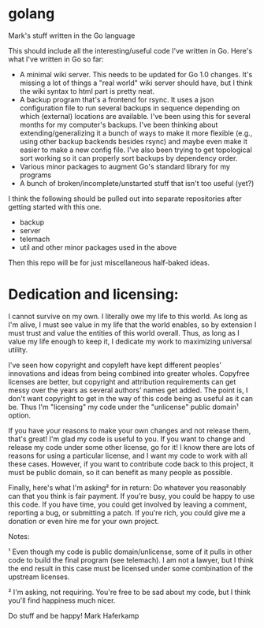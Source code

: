 golang
======

Mark's stuff written in the Go language


This should include all the interesting/useful code I've written in Go. Here's what I've written in Go so far:

* A minimal wiki server. This needs to be updated for Go 1.0 changes. It's missing a lot of things a "real world" wiki server should have, but I think the wiki syntax to html part is pretty neat.
* A backup program that's a frontend for rsync. It uses a json configuration file to run several backups in sequence depending on which (external) locations are available. I've been using this for several months for my computer's backups. I've been thinking about extending/generalizing it a bunch of ways to make it more flexible (e.g., using other backup backends besides rsync) and maybe even make it easier to make a new config file. I've also been trying to get topological sort working so it can properly sort backups by dependency order.
* Various minor packages to augment Go's standard library for my programs
* A bunch of broken/incomplete/unstarted stuff that isn't too useful (yet?)


I think the following should be pulled out into separate repositories after getting started with this one.

* backup
* server
* telemach
* util and other minor packages used in the above

Then this repo will be for just miscellaneous half-baked ideas.


Dedication and licensing:
======

I cannot survive on my own. I literally owe my life to this world. As long as I'm alive, I must see value in my life that the world enables, so by extension I must trust and value the entities of this world overall. Thus, as long as I value my life enough to keep it, I dedicate my work to maximizing universal utility.

I've seen how copyright and copyleft have kept different peoples' innovations and ideas from being combined into greater wholes. Copyfree licenses are better, but copyright and attribution requirements can get messy over the years as several authors' names get added. The point is, I don't want copyright to get in the way of this code being as useful as it can be. Thus I'm "licensing" my code under the "unlicense" public domain¹ option.

If you have your reasons to make your own changes and not release them, that's great! I'm glad my code is useful to you. If you want to change and release my code under some other license, go for it! I know there are lots of reasons for using a particular license, and I want my code to work with all these cases. However, if you want to contribute code back to this project, it must be public domain, so it can benefit as many people as possible.

Finally, here's what I'm asking² for in return: Do whatever you reasonably can that you think is fair payment. If you're busy, you could be happy to use this code. If you have time, you could get involved by leaving a comment, reporting a bug, or submitting a patch. If you're rich, you could give me a donation or even hire me for your own project.


Notes:

¹ Even though my code is public domain/unlicense, some of it pulls in other code to build the final program (see telemach). I am not a lawyer, but I think the end result in this case must be licensed under some combination of the upstream licenses.

² I'm asking, not requiring. You're free to be sad about my code, but I think you'll find happiness much nicer.


Do stuff and be happy!
  Mark Haferkamp
